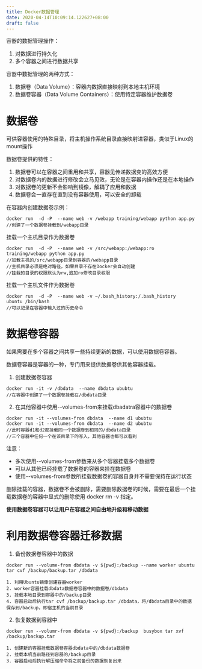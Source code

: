 ```yaml
---
title: Docker数据管理
date: 2020-04-14T10:09:14.122627+08:00
draft: false
---
```


容器的数据管理操作：

1. 对数据进行持久化
2. 多个容器之间进行数据共享

容器中数据管理的两种方式：

1. 数据卷（Data Volume）：容器内数据直接映射到本地主机环境
2. 数据卷容器（Data Volume Containers）：使用特定容器维护数据卷

# 数据卷

可供容器使用的特殊目录，将主机操作系统目录直接映射进容器，类似于Linux的mount操作

数据卷提供的特性：

1. 数据卷可以在容器之间重用和共享，容器见传递数据变的高效方便
2. 对数据卷内的数据进行修改会立马见效，无论是在容器内操作还是在本地操作
3. 对数据卷的更新不会影响到镜像，解耦了应用和数据
4. 数据卷会一直存在直到没有容器使用，可以安全的卸载

在容器内创建数据卷示例：

```
docker run  -d -P  --name web -v /webapp training/webapp python app.py
//创建了一个数据卷挂载到/webapp目录
```

挂载一个主机目录作为数据卷

```
docker run  -d -P  --name web -v /src/webapp:/webapp:ro training/webapp python app.py
//加载主机的/src/webapp目录到容器的/webapp目录
//主机目录必须是绝对路径，如果目录不存在Docker会自动创建
//挂载的目录的权限默认为rw,追加ro修改目录权限
```
挂载一个主机文件作为数据卷

```
docker run  -d -P  --name web -v ~/.bash_history:/.bash_history  ubuntu /bin/bash
//可以记录在容器中输入过的历史命令
```

# 数据卷容器
如果需要在多个容器之间共享一些持续更新的数据，可以使用数据卷容器。

数据卷容器是容器的一种，专门用来提供数据卷供其他容器挂载。

1. 创建数据卷容器

```
docker run -it -v /dbdata  --name dbdata ububtu
//在容器中创建了一个数据卷挂载在/dbdata目录
```
2. 在其他容器中使用--volumes-from来挂载dbadatra容器中的数据卷

```
docker run -it --volumes-from dbdata  --name d1 ububtu
docker run -it --volumes-from dbdata  --name d2 ububtu
//此时容器d1和d2都挂载同一个数据卷到相同的/dbdata目录
//三个容器中任何一个在该目录下的写入，其他容器也都可以看到
```
注意：
- 多次使用--volumes-from参数来从多个容器挂载多个数据卷
- 可以从其他已经挂载了数据卷的容器来挂在数据卷
- 使用--volumes-from参数所挂载数据卷的容器自身并不需要保持在运行状态

删除挂载的容器，数据卷不会被删除，需要删除数据卷的时候，需要在最后一个挂载数据卷的容器中显式的删除使用 docker rm -v 指定。

**使用数据卷容器可以让用户在容器之间自由地升级和移动数据**

# 利用数据卷容器迁移数据
1. 备份数据卷容器中的数据

```
docker run --volume-from dbdata -v ${pwd}:/backup --name worker ubuntu tar cvf /backup/backup.tar /dbdata
```
    1. 利用Ubuntu镜像创建容器worker
    2. worker容器挂载dbdata数据卷容器中的数据卷/dbdata
    3. 挂载本地目录到容器中的/backup目录
    4. 容器启动后执行tar cvf /backup/backup.tar /dbdata，将/dbdata目录中的数据保存到/backup，即宿主机的当前目录

2. 恢复数据到容器中

```
docker run --volumr-from dbdata -v ${pwd}:/backup  busybox tar xvf /backup/backup.tar
```

    1. 创建新的容器挂载数据卷容器dbdata中的/dbdata数据卷
    2. 挂载本机当前路径到容器的/backup目录
    3. 容器启动后执行解压缩命令将之前备份的数据恢复出来




